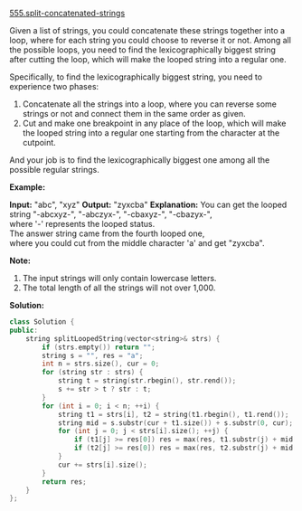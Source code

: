 [555.split-concatenated-strings](https://leetcode.com/problems/split-concatenated-strings/)  

Given a list of strings, you could concatenate these strings together into a loop, where for each string you could choose to reverse it or not. Among all the possible loops, you need to find the lexicographically biggest string after cutting the loop, which will make the looped string into a regular one.

Specifically, to find the lexicographically biggest string, you need to experience two phases:

1.  Concatenate all the strings into a loop, where you can reverse some strings or not and connect them in the same order as given.
2.  Cut and make one breakpoint in any place of the loop, which will make the looped string into a regular one starting from the character at the cutpoint.

And your job is to find the lexicographically biggest one among all the possible regular strings.

**Example:**  

**Input:** "abc", "xyz"
**Output:** "zyxcba"
**Explanation:** You can get the looped string "-abcxyz-", "-abczyx-", "-cbaxyz-", "-cbazyx-",   
where '-' represents the looped status.   
The answer string came from the fourth looped one,   
where you could cut from the middle character 'a' and get "zyxcba".

**Note:**  

1.  The input strings will only contain lowercase letters.
2.  The total length of all the strings will not over 1,000.  



**Solution:**  

```cpp
class Solution {
public:
    string splitLoopedString(vector<string>& strs) {
        if (strs.empty()) return "";
        string s = "", res = "a";
        int n = strs.size(), cur = 0;
        for (string str : strs) {
            string t = string(str.rbegin(), str.rend());
            s += str > t ? str : t;
        }
        for (int i = 0; i < n; ++i) {          
            string t1 = strs[i], t2 = string(t1.rbegin(), t1.rend());
            string mid = s.substr(cur + t1.size()) + s.substr(0, cur);
            for (int j = 0; j < strs[i].size(); ++j) {
                if (t1[j] >= res[0]) res = max(res, t1.substr(j) + mid + t1.substr(0, j));
                if (t2[j] >= res[0]) res = max(res, t2.substr(j) + mid + t2.substr(0, j));
            }
            cur += strs[i].size();
        }
        return res;
    }
};
```
      